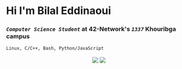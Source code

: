 # Hi I'm Bilal Eddinaoui

### *`Computer Science Student`* at 42-Network's *`1337`* Khouribga campus

```
Linux, C/C++, Bash, Python/JavaScript
```

  <!--p align="left"> <a href="https://www.linux.org/" target="_blank" rel="noreferrer"> <img src="https://raw.githubusercontent.com/devicons/devicon/master/icons/linux/linux-original.svg" alt="linux" width="40" height="40"/> </a> <a href="https://www.gnu.org/software/bash/" target="_blank" rel="noreferrer"> <img src="https://www.vectorlogo.zone/logos/gnu_bash/gnu_bash-icon.svg" alt="bash" width="40" height="40"/> </a> <a href="https://www.cprogramming.com/" target="_blank" rel="noreferrer"> <img src="https://raw.githubusercontent.com/devicons/devicon/master/icons/c/c-original.svg" alt="c" width="40" height="40"/> </a> <a href="https://www.w3schools.com/cpp/" target="_blank" rel="noreferrer"> <img src="https://raw.githubusercontent.com/devicons/devicon/master/icons/cplusplus/cplusplus-original.svg" alt="cplusplus" width="40" height="40"/> </a> </p-->

<!--div width="100%" align="start" >
  <img src="./42-stats-badge.svg" alt="42-stats-badge"  />
</div-->

<!--p align="right"> <img src="https://komarev.com/ghpvc/?username=beddinao&label=Profile%20views&color=c7c7cc&style=flat-square" alt="beddinao" /> </p-->


<div align="center">
  <a>
    <img src="https://github-readme-stats.vercel.app/api/top-langs/?username=beddinao&theme=dark&bg_color=45,202020,000000&text_color=9A9A9A&show_icons=true&icon_color=ffffff&hide_border=true&hide=Objective-C&size_weight=0.5&count_weight=0.5" align="center" />
  </a>
  <a>
    <img src="https://github-readme-stats.vercel.app/api?username=beddinao&theme=dark&bg_color=45,202020,000000&text_color=9A9A9A&show_icons=true&icon_color=ffffff&hide_border=true&line_height=30&show=prs_merged,prs_merged_percentage" align="center" />
  </a>
</div>
